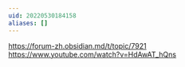 ```yaml
---
uid: 20220530184158
aliases: []
---
```

https://forum-zh.obsidian.md/t/topic/7921
https://www.youtube.com/watch?v=HdAwAT_hQns